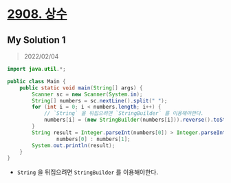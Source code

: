 # [2908. 상수](https://www.acmicpc.net/problem/2908)

## My Solution 1

> 2022/02/04

```java
import java.util.*;

public class Main {
    public static void main(String[] args) {
        Scanner sc = new Scanner(System.in);
        String[] numbers = sc.nextLine().split(" ");
        for (int i = 0; i < numbers.length; i++) {
            // `String` 을 뒤집으려면 `StringBuilder` 를 이용해야한다.
            numbers[i] = (new StringBuilder(numbers[i])).reverse().toString();
        }
        String result = Integer.parseInt(numbers[0]) > Integer.parseInt(numbers[1]) ?
                numbers[0] : numbers[1];
        System.out.println(result);
    }
}
```

- `String` 을 뒤집으려면 `StringBuilder` 를 이용해야한다.
